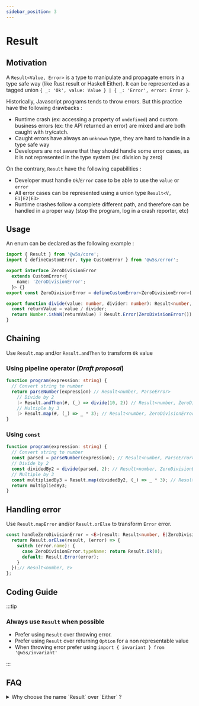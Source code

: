 ```yaml
---
sidebar_position: 3
---
```


# Result

## Motivation

A `Result<Value, Error>` is a type to manipulate and propagate errors in a type safe way (like Rust result or Haskell Either).
It can be represented as a tagged union `{ _: 'Ok', value: Value } | { _: 'Error', error: Error }`.

Historically, Javascript programs tends to throw errors. But this practice have the following drawbacks :

- Runtime crash (ex: accessing a property of `undefined`) and custom business errors (ex: the API returned an error) are mixed and are both caught with try/catch.
- Caught errors have always an `unknown` type, they are hard to handle in a type safe way
- Developers are not aware that they should handle some error cases, as it is not represented in the type system (ex: division by zero)

On the contrary, `Result` have the following capabilities :

- Developer must handle `Ok`/`Error` case to be able to use the `value` or `error`
- All error cases can be represented using a union type `Result<V, E1|E2|E3>`
- Runtime crashes follow a complete different path, and therefore can be handled in a proper way (stop the program, log in a crash reporter, etc)

## Usage

An enum can be declared as the following example :

```ts
import { Result } from '@w5s/core';
import { defineCustomError, type CustomError } from '@w5s/error';

export interface ZeroDivisionError
  extends CustomError<{
    name: 'ZeroDivisionError';
  }> {}
export const ZeroDivisionError = defineCustomError<ZeroDivisionError>('ZeroDivisionError');

export function divide(value: number, divider: number): Result<number, ZeroDivisionError> {
  const returnValue = value / divider;
  return Number.isNaN(returnValue) ? Result.Error(ZeroDivisionError()) : Result.Ok(returnValue);
}
```

## Chaining

Use `Result.map` and/or `Result.andThen` to transform `Ok` value

### Using pipeline operator (*Draft proposal*) 

```ts
function program(expression: string) {
  // Convert string to number
  return parseNumber(expression) // Result<number, ParseError>
    // Divide by 2
    |> Result.andThen(#, (_) => divide(10, 2)) // Result<number, ZeroDivisionError | ParseError>
    // Multiple by 3
    |> Result.map(#, (_) => _ * 3); // Result<number, ZeroDivisionError | ParseError>
}
```

### Using `const`

```ts
function program(expression: string) {
  // Convert string to number
  const parsed = parseNumber(expression); // Result<number, ParseError>
  // Divide by 2
  const dividedBy2 = divide(parsed, 2); // Result<number, ZeroDivisionError | ParseError>
  // Multiple by 3
  const multipliedBy3 = Result.map(dividedBy2, (_) => _ * 3); // Result<number, ZeroDivisionError | ParseError>
  return multipliedBy3;
}
```

## Handling error

Use `Result.mapError` and/or `Result.orElse` to transform `Error` error.

```ts
const handleZeroDivisionError = <E>(result: Result<number, E|ZeroDivisionError>) => {
  return Result.orElse(result, (error) => {
    switch (error.name): {
      case ZeroDivisionError.typeName: return Result.Ok(0);
      default: Result.Error(error);
    }
  });// Result<number, E>
};
```

## Coding Guide

:::tip

### Always use `Result` when possible

- Prefer using `Result` over throwing error.
- Prefer using `Result` over returning `Option` for a non representable value
- When throwing error prefer using `import { invariant } from '@w5s/invariant'`

:::

## FAQ

<details>
<summary>
Why choose the name `Result` over `Either` ?
</summary>

It is a matter of preference. `Ok` / `Error` is more explicit than `Left` / `Right`.
</details>
